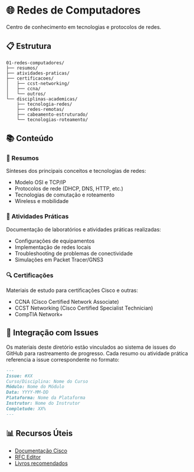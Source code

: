 # 🌐 Redes de Computadores

Centro de conhecimento em tecnologias e protocolos de redes.

## 📋 Estrutura

```
01-redes-computadores/
├── resumos/
├── atividades-praticas/
├── certificacoes/
│   ├── ccst-networking/
│   ├── ccna/
│   └── outros/
└── disciplinas-academicas/
    ├── tecnologia-redes/
    ├── redes-remotas/
    ├── cabeamento-estruturado/
    └── tecnologias-roteamento/
```

## 📚 Conteúdo

### 📝 Resumos
Sínteses dos principais conceitos e tecnologias de redes:
- Modelo OSI e TCP/IP
- Protocolos de rede (DHCP, DNS, HTTP, etc.)
- Tecnologias de comutação e roteamento
- Wireless e mobilidade

### 💼 Atividades Práticas
Documentação de laboratórios e atividades práticas realizadas:
- Configurações de equipamentos
- Implementação de redes locais
- Troubleshooting de problemas de conectividade
- Simulações em Packet Tracer/GNS3

### 🔍 Certificações
Materiais de estudo para certificações Cisco e outras:
- CCNA (Cisco Certified Network Associate)
- CCST Networking (Cisco Certified Specialist Technician)
- CompTIA Network+

## 🔄 Integração com Issues

Os materiais deste diretório estão vinculados ao sistema de issues do GitHub para rastreamento de progresso.
Cada resumo ou atividade prática referencia a issue correspondente no formato:

```markdown
---
Issue: #XX
Curso/Disciplina: Nome do Curso
Módulo: Nome do Módulo
Data: YYYY-MM-DD
Plataforma: Nome da Plataforma
Instrutor: Nome do Instrutor
Completude: XX%
---
```

## 📊 Recursos Úteis

- [Documentação Cisco](https://www.cisco.com/c/en/us/support/index.html)
- [RFC Editor](https://www.rfc-editor.org/)
- [Livros recomendados](https://exemplo.com/livros-redes)